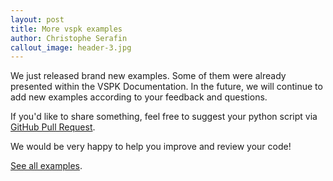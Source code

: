 ```yaml
---
layout: post
title: More vspk examples
author: Christophe Serafin
callout_image: header-3.jpg
---
```

We just released brand new examples. Some of them were already presented within the VSPK Documentation. In the future, we will continue to add new examples according to your feedback and questions.

If you'd like to share something, feel free to suggest your python script via [GitHub Pull Request](https://help.github.com/articles/creating-a-pull-request/).

We would be very happy to help you improve and review your code!


[See all examples](https://github.com/nuagenetworks/vspk-examples).